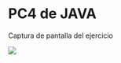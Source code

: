 # PC4 de JAVA

Captura de pantalla del ejercicio

[![](https://i.ibb.co/tBHc3cV/cjava-front-pc4.jpg)](https://i.ibb.co/tBHc3cV/cjava-front-pc4.jpg)

